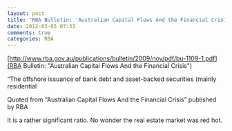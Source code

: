 ```yaml
---
layout: post
title: "RBA Bulletin: 'Australian Capital Flows And the Financial Crisis'"
date: 2012-03-05 07:33
comments: true
categories: RBA
---
```

[http://www.rba.gov.au/publications/bulletin/2009/nov/pdf/bu-1109-1.pdf](RBA Bulletin: "Australian Capital Flows And the Financial Crisis")


“The offshore issuance of bank debt and asset-backed securities (mainly residential 


Quoted from “Australian Capital Flows And the Financial Crisis” published by RBA


It is a rather significant ratio. No wonder the real estate market was red hot.

